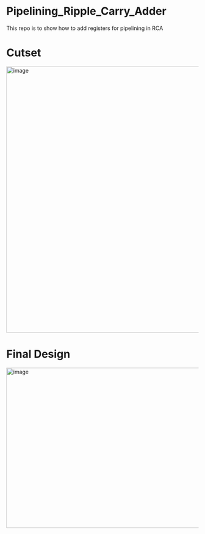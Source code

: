 # Pipelining_Ripple_Carry_Adder
This repo is to show how to add registers for pipelining in RCA

# Cutset
<img width="894" height="698" alt="image" src="https://github.com/user-attachments/assets/1e97fcfe-4da7-481e-bbe8-80e352fd9c45" />


# Final Design
<img width="675" height="420" alt="image" src="https://github.com/user-attachments/assets/68aa9a73-4472-4309-ad9e-fd9f33209a11" />


